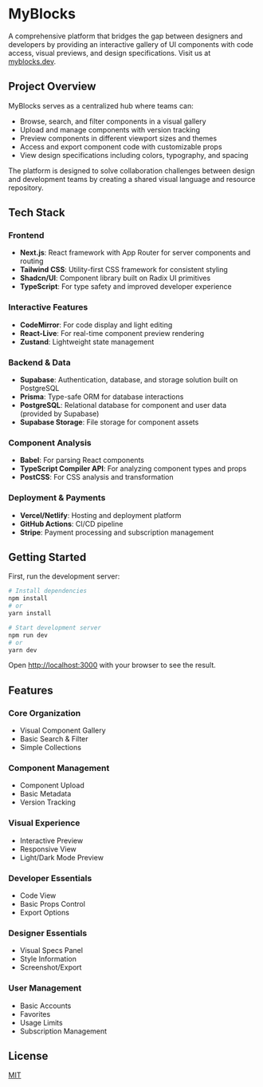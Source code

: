 # MyBlocks

A comprehensive platform that bridges the gap between designers and developers by providing an interactive gallery of UI components with code access, visual previews, and design specifications. Visit us at [myblocks.dev](https://myblocks.dev).

## Project Overview

MyBlocks serves as a centralized hub where teams can:

- Browse, search, and filter components in a visual gallery
- Upload and manage components with version tracking
- Preview components in different viewport sizes and themes
- Access and export component code with customizable props
- View design specifications including colors, typography, and spacing

The platform is designed to solve collaboration challenges between design and development teams by creating a shared visual language and resource repository.

## Tech Stack

### Frontend
- **Next.js**: React framework with App Router for server components and routing
- **Tailwind CSS**: Utility-first CSS framework for consistent styling
- **Shadcn/UI**: Component library built on Radix UI primitives
- **TypeScript**: For type safety and improved developer experience

### Interactive Features
- **CodeMirror**: For code display and light editing
- **React-Live**: For real-time component preview rendering
- **Zustand**: Lightweight state management

### Backend & Data
- **Supabase**: Authentication, database, and storage solution built on PostgreSQL
- **Prisma**: Type-safe ORM for database interactions
- **PostgreSQL**: Relational database for component and user data (provided by Supabase)
- **Supabase Storage**: File storage for component assets

### Component Analysis
- **Babel**: For parsing React components
- **TypeScript Compiler API**: For analyzing component types and props
- **PostCSS**: For CSS analysis and transformation

### Deployment & Payments
- **Vercel/Netlify**: Hosting and deployment platform
- **GitHub Actions**: CI/CD pipeline
- **Stripe**: Payment processing and subscription management

## Getting Started

First, run the development server:

```bash
# Install dependencies
npm install
# or
yarn install

# Start development server
npm run dev
# or
yarn dev
```

Open [http://localhost:3000](http://localhost:3000) with your browser to see the result.

## Features

### Core Organization
- Visual Component Gallery
- Basic Search & Filter
- Simple Collections

### Component Management
- Component Upload
- Basic Metadata
- Version Tracking

### Visual Experience
- Interactive Preview
- Responsive View
- Light/Dark Mode Preview

### Developer Essentials
- Code View
- Basic Props Control
- Export Options

### Designer Essentials
- Visual Specs Panel
- Style Information
- Screenshot/Export

### User Management
- Basic Accounts
- Favorites
- Usage Limits
- Subscription Management

## License

[MIT](https://choosealicense.com/licenses/mit/)